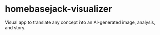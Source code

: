 # homebasejack-visualizer
Visual app to translate any concept into an AI-generated image, analysis, and story.
